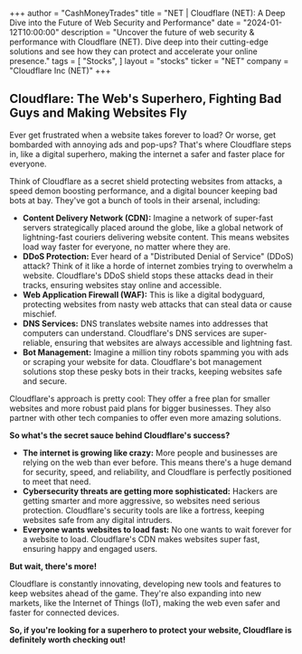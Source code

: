 +++
author = "CashMoneyTrades"
title = "NET |  Cloudflare (NET): A Deep Dive into the Future of Web Security and Performance"
date = "2024-01-12T10:00:00"
description = "Uncover the future of web security & performance with Cloudflare (NET). Dive deep into their cutting-edge solutions and see how they can protect and accelerate your online presence."
tags = [
"Stocks",
]
layout = "stocks"
ticker = "NET"
company = "Cloudflare Inc (NET)"
+++
        


## Cloudflare: The Web's Superhero, Fighting Bad Guys and Making Websites Fly

Ever get frustrated when a website takes forever to load? Or worse, get bombarded with annoying ads and pop-ups? That's where Cloudflare steps in, like a digital superhero, making the internet a safer and faster place for everyone.

Think of Cloudflare as a secret shield protecting websites from attacks, a speed demon boosting performance, and a digital bouncer keeping bad bots at bay. They've got a bunch of tools in their arsenal, including:

* **Content Delivery Network (CDN):** Imagine a network of super-fast servers strategically placed around the globe, like a global network of lightning-fast couriers delivering website content. This means websites load way faster for everyone, no matter where they are.
* **DDoS Protection:** Ever heard of a "Distributed Denial of Service" (DDoS) attack? Think of it like a horde of internet zombies trying to overwhelm a website. Cloudflare's DDoS shield stops these attacks dead in their tracks, ensuring websites stay online and accessible.
* **Web Application Firewall (WAF):** This is like a digital bodyguard, protecting websites from nasty web attacks that can steal data or cause mischief.
* **DNS Services:** DNS translates website names into addresses that computers can understand. Cloudflare's DNS services are super-reliable, ensuring that websites are always accessible and lightning fast.
* **Bot Management:** Imagine a million tiny robots spamming you with ads or scraping your website for data. Cloudflare's bot management solutions stop these pesky bots in their tracks, keeping websites safe and secure.

Cloudflare's approach is pretty cool: They offer a free plan for smaller websites and more robust paid plans for bigger businesses. They also partner with other tech companies to offer even more amazing solutions.

**So what's the secret sauce behind Cloudflare's success?**

* **The internet is growing like crazy:** More people and businesses are relying on the web than ever before. This means there's a huge demand for security, speed, and reliability, and Cloudflare is perfectly positioned to meet that need.
* **Cybersecurity threats are getting more sophisticated:** Hackers are getting smarter and more aggressive, so websites need serious protection. Cloudflare's security tools are like a fortress, keeping websites safe from any digital intruders.
* **Everyone wants websites to load fast:** No one wants to wait forever for a website to load. Cloudflare's CDN makes websites super fast, ensuring happy and engaged users.

**But wait, there's more!**

Cloudflare is constantly innovating, developing new tools and features to keep websites ahead of the game. They're also expanding into new markets, like the Internet of Things (IoT), making the web even safer and faster for connected devices.

**So, if you're looking for a superhero to protect your website, Cloudflare is definitely worth checking out!** 

        